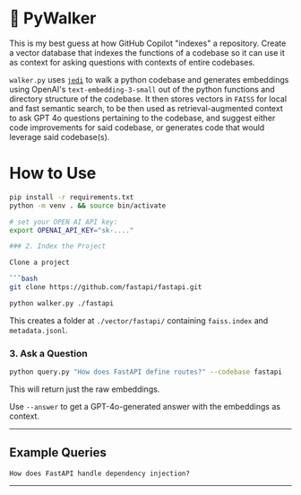 # 🐍 PyWalker


This is my best guess at how GitHub Copilot "indexes" a repository. Create a vector database that indexes the functions of a codebase so it can use it as context for asking questions with contexts of entire codebases. 

`walker.py` uses [`jedi`](https://github.com/davidhalter/jedi) to walk a python codebase and generates embeddings using OpenAI's `text-embedding-3-small` out of the python functions and directory structure of the codebase. It then stores vectors in `FAISS` for local and fast semantic search, to be then used as retrieval-augmented context to ask GPT 4o questions pertaining to the codebase, and suggest either code improvements for said codebase, or generates code that would leverage said codebase(s). 

# How to Use

```bash
pip install -r requirements.txt
python -m venv . && source bin/activate

# set your OPEN AI API key:
export OPENAI_API_KEY="sk-...."

### 2. Index the Project

Clone a project

```bash
git clone https://github.com/fastapi/fastapi.git

python walker.py ./fastapi
```

This creates a folder at `./vector/fastapi/` containing `faiss.index` and `metadata.jsonl`.

### 3. Ask a Question

```bash
python query.py "How does FastAPI define routes?" --codebase fastapi 
```
This will return just the raw embeddings.

Use `--answer` to get a GPT-4o-generated answer with the embeddings as context. 

---

## Example Queries

```text
How does FastAPI handle dependency injection?
```

---

